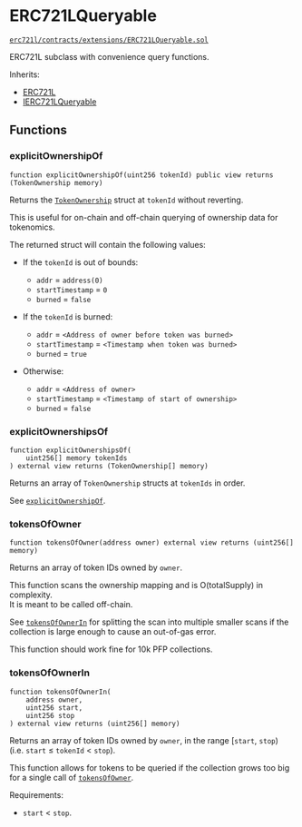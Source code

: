 # ERC721LQueryable

[`erc721l/contracts/extensions/ERC721LQueryable.sol`](https://github.com/chiru-labs/ERC721L/blob/main/contracts/extensions/ERC721LQueryable.sol)

ERC721L subclass with convenience query functions.

Inherits:

- [ERC721L](erc721l.md)
- [IERC721LQueryable](interfaces.md#IERC721Lqueryable) 

## Functions

### explicitOwnershipOf

```solidity
function explicitOwnershipOf(uint256 tokenId) public view returns (TokenOwnership memory)
```

Returns the [`TokenOwnership`](erc721l.md#tokenownership) struct at `tokenId` without reverting.

This is useful for on-chain and off-chain querying of ownership data for tokenomics.

The returned struct will contain the following values:

- If the `tokenId` is out of bounds:
  - `addr` = `address(0)`
  - `startTimestamp` = `0`
  - `burned` = `false`

- If the `tokenId` is burned:
  - `addr` = `<Address of owner before token was burned>`
  - `startTimestamp` = `<Timestamp when token was burned>`
  - `burned` = `true`

- Otherwise:
  - `addr` = `<Address of owner>`
  - `startTimestamp` = `<Timestamp of start of ownership>`
  - `burned` = `false`

### explicitOwnershipsOf

```solidity
function explicitOwnershipsOf(
    uint256[] memory tokenIds
) external view returns (TokenOwnership[] memory)
```

Returns an array of `TokenOwnership` structs at `tokenIds` in order.

See [`explicitOwnershipOf`](#explicitOwnershipOf).

### tokensOfOwner

```solidity
function tokensOfOwner(address owner) external view returns (uint256[] memory)
```

Returns an array of token IDs owned by `owner`.

This function scans the ownership mapping and is O(totalSupply) in complexity.  
It is meant to be called off-chain.

See [`tokensOfOwnerIn`](#tokensOfOwnerIn) for splitting the scan into 
multiple smaller scans if the collection is large enough to 
cause an out-of-gas error. 

This function should work fine for 10k PFP collections.

### tokensOfOwnerIn

```solidity
function tokensOfOwnerIn(
    address owner,
    uint256 start,
    uint256 stop
) external view returns (uint256[] memory)
```

Returns an array of token IDs owned by `owner`,
in the range \[`start`, `stop`)  
(i.e. `start` &le; `tokenId` &lt; `stop`).

This function allows for tokens to be queried if the collection
grows too big for a single call of [`tokensOfOwner`](#tokensOfOwner).

Requirements:

- `start` < `stop`.